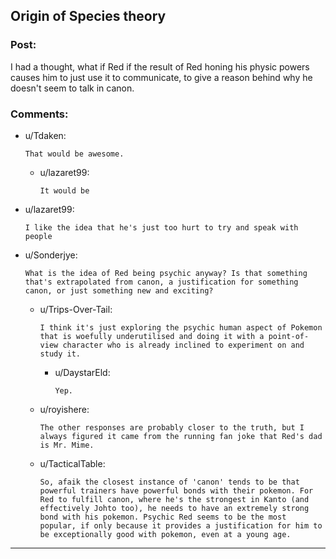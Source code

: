 ## Origin of Species theory

### Post:

I had a thought, what if Red if the result of Red honing his physic powers causes him to just use it to communicate, to give a reason behind why he doesn't seem to talk in canon.

### Comments:

- u/Tdaken:
  ```
  That would be awesome.
  ```

  - u/lazaret99:
    ```
    It would be
    ```

- u/lazaret99:
  ```
  I like the idea that he's just too hurt to try and speak with people
  ```

- u/Sonderjye:
  ```
  What is the idea of Red being psychic anyway? Is that something that's extrapolated from canon, a justification for something canon, or just something new and exciting?
  ```

  - u/Trips-Over-Tail:
    ```
    I think it's just exploring the psychic human aspect of Pokemon that is woefully underutilised and doing it with a point-of-view character who is already inclined to experiment on and study it.
    ```

    - u/DaystarEld:
      ```
      Yep.
      ```

  - u/royishere:
    ```
    The other responses are probably closer to the truth, but I always figured it came from the running fan joke that Red's dad is Mr. Mime.
    ```

  - u/TacticalTable:
    ```
    So, afaik the closest instance of 'canon' tends to be that powerful trainers have powerful bonds with their pokemon. For Red to fulfill canon, where he's the strongest in Kanto (and effectively Johto too), he needs to have an extremely strong bond with his pokemon. Psychic Red seems to be the most popular, if only because it provides a justification for him to be exceptionally good with pokemon, even at a young age.
    ```

---

